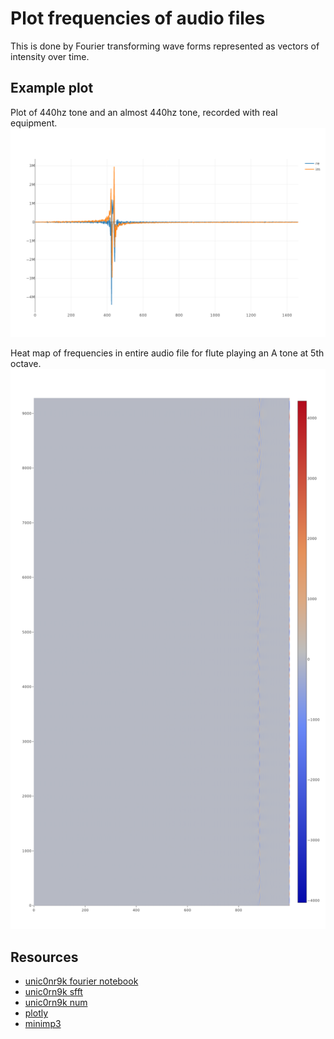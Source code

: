 # Plot frequencies of audio files

This is done by Fourier transforming wave forms represented as vectors of intensity over time.

## Example plot
Plot of 440hz tone and an almost 440hz tone, recorded with real equipment.
![](plots/440hz_ekstra/3.png)

Heat map of frequencies in entire audio file for flute playing an A tone at 5th octave.
![](plots/data/fløjte/køkken_A.m4a.left.mp3.png)

## Resources
- [unic0nr9k fourier notebook](https://nbviewer.org/github/unic0rn9k/fourier-notebook/blob/master/README.ipynb)
- [unic0rn9k sfft](https://github.com/unic0rn9k/sfft)
- [unic0rn9k num](https://github.com/unic0rn9k/num)
- [plotly](https://github.com/igiagkiozis/plotly)
- [minimp3](https://github.com/germangb/minimp3-rs)
